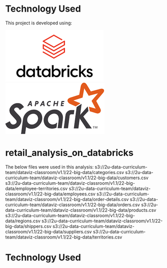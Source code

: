 
# Technology Used
This project is developed using:

<img src='https://github.com/bmshoemaker/retail_analysis_on_databricks/blob/main/Images/databricks.png?raw=true'>

<img src='https://github.com/bmshoemaker/retail_analysis_on_databricks/blob/main/Images/Spark.png?raw=true'>

# retail_analysis_on_databricks
The below files were used in this analysis:
s3://2u-data-curriculum-team/dataviz-classroom/v1.1/22-big-data/categories.csv
s3://2u-data-curriculum-team/dataviz-classroom/v1.1/22-big-data/customers.csv
s3://2u-data-curriculum-team/dataviz-classroom/v1.1/22-big-data/employee-territories.csv
s3://2u-data-curriculum-team/dataviz-classroom/v1.1/22-big-data/employees.csv
s3://2u-data-curriculum-team/dataviz-classroom/v1.1/22-big-data/order-details.csv
s3://2u-data-curriculum-team/dataviz-classroom/v1.1/22-big-data/orders.csv
s3://2u-data-curriculum-team/dataviz-classroom/v1.1/22-big-data/products.csv
s3://2u-data-curriculum-team/dataviz-classroom/v1.1/22-big-data/regions.csv
s3://2u-data-curriculum-team/dataviz-classroom/v1.1/22-big-data/shippers.csv
s3://2u-data-curriculum-team/dataviz-classroom/v1.1/22-big-data/suppliers.csv
s3://2u-data-curriculum-team/dataviz-classroom/v1.1/22-big-data/territories.csv


# Technology Used